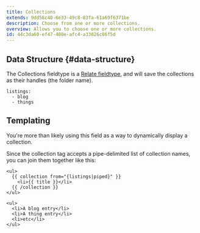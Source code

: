 ```yaml
---
title: Collections
extends: 9dd58c40-6e33-49c8-83fa-61a69f6371be
description: Choose from one or more collections.
overview: Allows you to choose one or more collections.
id: 44c3da60-ef47-408e-afc4-a33026c86f5d
---
```

## Data Structure {#data-structure}

The Collections fieldtype is a [Relate fieldtype](/reference/fieldtypes/relate), and will save the collections as their handles (the folder name).

``` .language-yaml
listings:
  - blog
  - things
```

## Templating

You're more than likely using this field as a way to dynamically display a collection.

Since the collection tag accepts a pipe-delimited list of collection names, you can join them together like this:

```
<ul>
  {{ collection from="{listings|piped}" }}
    <li>{{ title }}</li>
  {{ /collection }}
</ul>
```

``` .language-output
<ul>
  <li>A blog entry</li>
  <li>A thing entry</li>
  <li>etc</li>
</ul>
```
